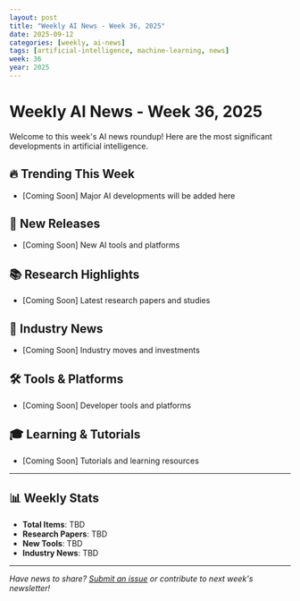 ```yaml
---
layout: post
title: "Weekly AI News - Week 36, 2025"
date: 2025-09-12
categories: [weekly, ai-news]
tags: [artificial-intelligence, machine-learning, news]
week: 36
year: 2025
---
```


# Weekly AI News - Week 36, 2025

Welcome to this week's AI news roundup! Here are the most significant developments in artificial intelligence.

## 🔥 Trending This Week

<!-- Add trending news items here -->
- [Coming Soon] Major AI developments will be added here

## 🚀 New Releases

<!-- Add new product/service releases -->
- [Coming Soon] New AI tools and platforms

## 📚 Research Highlights

<!-- Add notable research papers -->
- [Coming Soon] Latest research papers and studies

## 💼 Industry News

<!-- Add business and funding news -->
- [Coming Soon] Industry moves and investments

## 🛠️ Tools & Platforms

<!-- Add new tools and updates -->
- [Coming Soon] Developer tools and platforms

## 🎓 Learning & Tutorials

<!-- Add educational content -->
- [Coming Soon] Tutorials and learning resources

---

## 📊 Weekly Stats

- **Total Items**: TBD
- **Research Papers**: TBD  
- **New Tools**: TBD
- **Industry News**: TBD

---

*Have news to share? [Submit an issue](https://github.com/pythias/weekly-ai-news/issues/new/choose) or contribute to next week's newsletter!*
